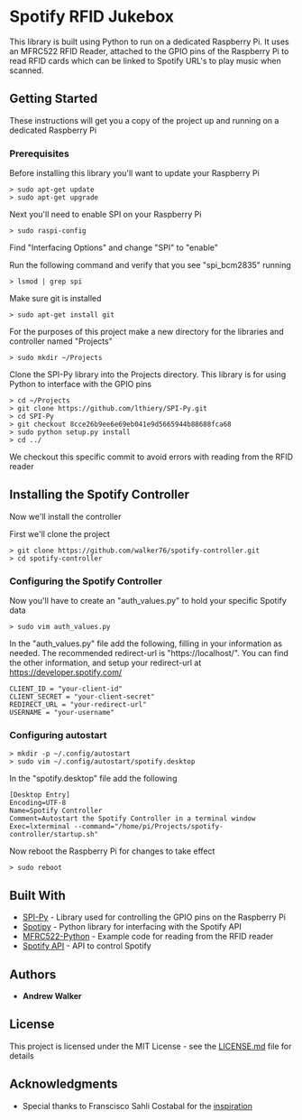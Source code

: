 # Spotify RFID Jukebox

This library is built using Python to run on a dedicated Raspberry Pi. It uses an MFRC522 RFID Reader, attached to the GPIO pins of the Raspberry Pi to read RFID cards which can be linked to Spotify URL's to play music when scanned.

## Getting Started

These instructions will get you a copy of the project up and running on a dedicated Raspberry Pi

### Prerequisites

Before installing this library you'll want to update your Raspberry Pi

```
> sudo apt-get update
> sudo apt-get upgrade
```

Next you'll need to enable SPI on your Raspberry Pi
```
> sudo raspi-config
```
Find "Interfacing Options" and change "SPI" to "enable"

Run the following command and verify that you see "spi_bcm2835" running
```
> lsmod | grep spi
```

Make sure git is installed
```
> sudo apt-get install git
```

For the purposes of this project make a new directory for the libraries and controller named "Projects"
```
> sudo mkdir ~/Projects
```

Clone the SPI-Py library into the Projects directory. This library is for using Python to interface with the GPIO pins
```
> cd ~/Projects
> git clone https://github.com/lthiery/SPI-Py.git
> cd SPI-Py
> git checkout 8cce26b9ee6e69eb041e9d5665944b88688fca68
> sudo python setup.py install
> cd ../
```
We checkout this specific commit to avoid errors with reading from the RFID reader

## Installing the Spotify Controller

Now we'll install the controller

First we'll clone the project
```
> git clone https://github.com/walker76/spotify-controller.git
> cd spotify-controller
```

### Configuring the Spotify Controller

Now you'll have to create an "auth_values.py" to hold your specific Spotify data

```
> sudo vim auth_values.py
```

In the "auth_values.py" file add the following, filling in your information as needed. The recommended redirect-url is "https://localhost/". You can find the other information, and setup your redirect-url at https://developer.spotify.com/

```
CLIENT_ID = "your-client-id"
CLIENT_SECRET = "your-client-secret"
REDIRECT_URL = "your-redirect-url"
USERNAME = "your-username"
```

### Configuring autostart

```
> mkdir -p ~/.config/autostart
> sudo vim ~/.config/autostart/spotify.desktop
```

In the "spotify.desktop" file add the following
```
[Desktop Entry]
Encoding=UTF-8
Name=Spotify Controller
Comment=Autostart the Spotify Controller in a terminal window
Exec=lxterminal --command="/home/pi/Projects/spotify-controller/startup.sh"
```

Now reboot the Raspberry Pi for changes to take effect
```
> sudo reboot
```


## Built With

* [SPI-Py](https://github.com/lthiery/SPI-Py) - Library used for controlling the GPIO pins on the Raspberry Pi
* [Spotipy](https://spotipy.readthedocs.io/) - Python library for interfacing with the Spotify API
* [MFRC522-Python](https://github.com/mxgxw/MFRC522-python) - Example code for reading from the RFID reader
* [Spotify API](https://developer.spotify.com/) - API to control Spotify

## Authors

* **Andrew Walker** 

## License

This project is licensed under the MIT License - see the [LICENSE.md](LICENSE.md) file for details

## Acknowledgments

* Special thanks to Franscisco Sahli Costabal for the [inspiration](https://fsahli.wordpress.com/2015/11/02/music-cards-rfid-cards-spotify-raspberry-pi/)
